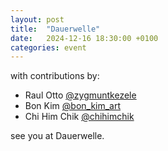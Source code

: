 ```yaml
---
layout: post
title:  "Dauerwelle"
date:   2024-12-16 18:30:00 +0100
categories: event
---
```


with contributions by:

- Raul Otto [@zygmuntkezele](https://www.instagram.com/zygmuntkezele/)
- Bon Kim [@bon_kim_art](https://www.instagram.com/bon_kim_art/)
- Chi Him Chik [@chihimchik](https://www.instagram.com/chihimchik/)

see you at Dauerwelle.
